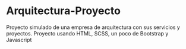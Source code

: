 # Arquitectura-Proyecto
<p> Proyecto simulado de una empresa de arquitectura con sus servicios y proyectos. Proyecto usando HTML, SCSS, un poco de Bootstrap y Javascript </p>
